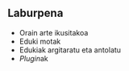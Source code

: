 
## Laburpena

- Orain arte ikusitakoa
- Eduki motak
- Edukiak argitaratu eta antolatu
- *Plugin*ak
